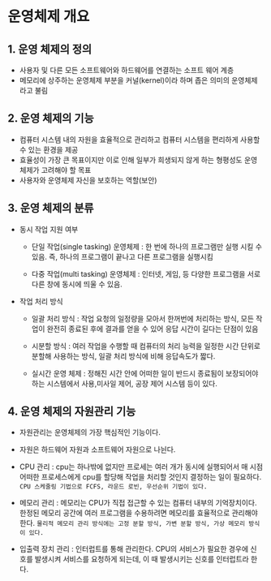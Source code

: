 # 운영체제 개요

## 1. 운영 체제의 정의
- 사용자 및 다른 모든 소프트웨어와 하드웨어를 연결하는 소프트 웨어 계층
- 메모리에 상주하는 운영체제 부분을 커널(kernel)이라 하며 좁은 의미의 운영체제라고 불림

## 2. 운영 체제의 기능
- 컴퓨터 시스템 내의 자원을 효율적으로 관리하고 컴퓨터 시스템을 편리하게 사용할 수 있는 환경을 제공
- 효율성이 가장 큰 목표이지만 이로 인해 일부가 희생되지 않게 하는 형평성도 운영체제가 고려해야 할 목표
- 사용자와 운영체제 자신을 보호하는 역할(보안)
## 3. 운영 체제의 분류
- 동시 작업 지원 여부
	- 단일 작업(single tasking) 운영체제 :  한 번에 하나의 프로그램만 실행 시킬 수 있음. 즉, 하나의 프로그램이 끝나고 다른 프로그램을 실행시킴

	- 다중 작업(multi tasking) 운영체제 : 인터넷, 게임, 등 다양한 프로그램을 서로 다른 창에 동시에 띄울 수 있음.

- 작업 처리 방식
	-  일괄 처리 방식 : 작업 요청의 일정량을 모아서 한꺼번에 처리하는 방식, 모든 작업이 완전히 종료된 후에 결과를 얻을 수 있어 응답 시간이 길다는 단점이 있음

	- 시분할 방식 : 여러 작업을 수행할 때 컴퓨터의 처리 능력을 일정한 시간 단위로 분할해 사용하는 방식, 일괄 처리 방식에 비해 응답속도가 짧다.
	- 실시간 운영 체제 : 정해진 시간 안에 어떠한 일이 반드시 종료됨이 보장되어야 하는 시스템에서 사용,미사일 제어, 공장 제어 시스템 등이 있다.

## 4. 운영 체제의 자원관리 기능

- 자원관리는 운영체제의 가장 핵심적인 기능이다.
- 자원은 하드웨어 자원과 소프트웨어 자원으로 나뉜다.

- CPU 관리 : cpu는 하나밖에 없지만 프로세는 여러 개가 동시에 실행되어서 매 시점 어떠한 프로세스에게 cpu를 할당해 작업을 처리할 것인지 결정하는 일이 필요하다. `CPU 스케줄링 기법으로 FCFS, 라운드 로빈, 우선순위 기법이 있다.
`

- 메모리 관리 : 메모리는 CPU가 직접 접근할 수 있는 컴퓨터 내부의 기억장치이다.  한정된 메모리 공간에 여러 프로그램을 수용하려면 메모리를 효율적으로 관리해야 한다. `물리적 메모리 관리 방식에는 고정 분할 방식, 가변 분할 방식, 가상 메모리 방식이 있다.` 

- 입출력 장치 관리 : 인터럽트를  통해 관리한다. CPU의 서비스가 필요한 경우에 신호를 발생시켜 서비스를 요청하게 되는데, 이 때 발생시키는 신호를 인터럽트라 한다.  